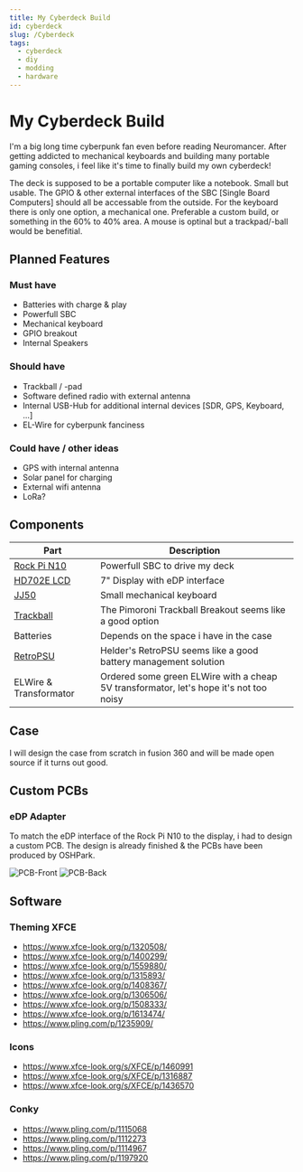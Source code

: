 ```yaml
---
title: My Cyberdeck Build
id: cyberdeck
slug: /Cyberdeck
tags:
  - cyberdeck
  - diy 
  - modding
  - hardware
---
```

# My Cyberdeck Build

I'm a big long time cyberpunk fan even before reading Neuromancer. After getting addicted to mechanical keyboards and building many portable gaming consoles, i feel like it's time to finally build my own cyberdeck!

The deck is supposed to be a portable computer like a notebook. Small but usable. The GPIO & other external interfaces of the SBC [Single Board Computers] should all be accessable from the outside. For the keyboard there is only one option, a mechanical one. Preferable a custom build, or something in the 60% to 40% area. A mouse is optinal but a trackpad/-ball would be benefitial.


## Planned Features

### Must have

 - Batteries with charge & play
 - Powerfull SBC
 - Mechanical keyboard
 - GPIO breakout
 - Internal Speakers


### Should have

 - Trackball / -pad
 - Software defined radio with external antenna
 - Internal USB-Hub for additional internal devices [SDR, GPS, Keyboard, ...]
 - EL-Wire for cyberpunk fanciness


### Could have / other ideas

 - GPS with internal antenna
 - Solar panel for charging
 - External wifi antenna
 - LoRa?



## Components

|    Part     |          Description           |
|-------------|--------------------------------|
| [Rock Pi N10](https://wiki.radxa.com/RockpiN10) | Powerfull SBC to drive my deck |
| [HD702E LCD](https://www.friendlyarm.com/index.php?route=product/product&product_id=230)  | 7" Display with eDP interface |
| [JJ50](https://kprepublic.com/products/jj50-50-custom-keyboard-pcb-similar-with-preonic)  | Small mechanical keyboard |
| [Trackball](https://shop.pimoroni.com/products/trackball-breakout) | The Pimoroni Trackball Breakout seems like a good option |
| Batteries   | Depends on the space i have in the case |
| [RetroPSU](https://www.heldergametech.com/shop/gameboy-zero/retropsu/) | Helder's RetroPSU seems like a good battery management solution |
| ELWire & Transformator | Ordered some green ELWire with a cheap 5V transformator, let's hope it's not too noisy |



## Case 

I will design the case from scratch in fusion 360 and will be made open source if it turns out good.



## Custom PCBs

### eDP Adapter

To match the eDP interface of the Rock Pi N10 to the display, i had to design a custom PCB. The design is already finished & the PCBs have been produced by OSHPark.

![PCB-Front](Projects/assets/cyberdeck/edp-adapter-pcb-front.png)
![PCB-Back](Projects/assets/cyberdeck/edp-adapter-pcb-back.png)


## Software

### Theming XFCE

- https://www.xfce-look.org/p/1320508/
- https://www.xfce-look.org/p/1400299/
- https://www.xfce-look.org/p/1559880/
- https://www.xfce-look.org/p/1315893/
- https://www.xfce-look.org/p/1408367/
- https://www.xfce-look.org/p/1306506/
- https://www.xfce-look.org/p/1508333/
- https://www.xfce-look.org/p/1613474/
- https://www.pling.com/p/1235909/

### Icons

- https://www.xfce-look.org/s/XFCE/p/1460991
- https://www.xfce-look.org/s/XFCE/p/1316887
- https://www.xfce-look.org/s/XFCE/p/1436570

### Conky

- https://www.pling.com/p/1115068
- https://www.pling.com/p/1112273
- https://www.pling.com/p/1114967
- https://www.pling.com/p/1197920

